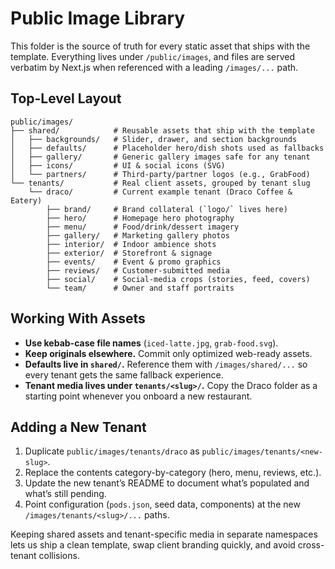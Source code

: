 # Public Image Library

This folder is the source of truth for every static asset that ships with the template. Everything lives under `/public/images`, and files are served verbatim by Next.js when referenced with a leading `/images/...` path.

## Top-Level Layout

```
public/images/
├── shared/            # Reusable assets that ship with the template
│   ├── backgrounds/   # Slider, drawer, and section backgrounds
│   ├── defaults/      # Placeholder hero/dish shots used as fallbacks
│   ├── gallery/       # Generic gallery images safe for any tenant
│   ├── icons/         # UI & social icons (SVG)
│   └── partners/      # Third-party/partner logos (e.g., GrabFood)
└── tenants/           # Real client assets, grouped by tenant slug
    └── draco/         # Current example tenant (Draco Coffee & Eatery)
        ├── brand/     # Brand collateral (`logo/` lives here)
        ├── hero/      # Homepage hero photography
        ├── menu/      # Food/drink/dessert imagery
        ├── gallery/   # Marketing gallery photos
        ├── interior/  # Indoor ambience shots
        ├── exterior/  # Storefront & signage
        ├── events/    # Event & promo graphics
        ├── reviews/   # Customer-submitted media
        ├── social/    # Social-media crops (stories, feed, covers)
        └── team/      # Owner and staff portraits
```

## Working With Assets
- **Use kebab-case file names** (`iced-latte.jpg`, `grab-food.svg`).
- **Keep originals elsewhere.** Commit only optimized web-ready assets.
- **Defaults live in `shared/`.** Reference them with `/images/shared/...` so every tenant gets the same fallback experience.
- **Tenant media lives under `tenants/<slug>/`.** Copy the Draco folder as a starting point whenever you onboard a new restaurant.

## Adding a New Tenant
1. Duplicate `public/images/tenants/draco` as `public/images/tenants/<new-slug>`.
2. Replace the contents category-by-category (hero, menu, reviews, etc.).
3. Update the new tenant’s README to document what’s populated and what’s still pending.
4. Point configuration (`pods.json`, seed data, components) at the new `/images/tenants/<slug>/...` paths.

Keeping shared assets and tenant-specific media in separate namespaces lets us ship a clean template, swap client branding quickly, and avoid cross-tenant collisions.
